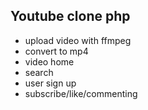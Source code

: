 ## Youtube clone php

- upload video with ffmpeg
- convert to mp4
- video home
- search
- user sign up
- subscribe/like/commenting

